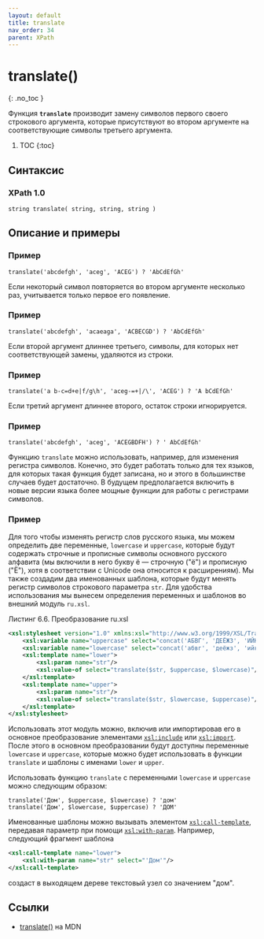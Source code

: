 ```yaml
---
layout: default
title: translate
nav_order: 34
parent: XPath
---
```


<!-- prettier-ignore-start -->
# translate()
{: .no_toc }
<!-- prettier-ignore-end -->

Функция **`translate`** производит замену символов первого своего строкового аргумента, которые присутствуют во втором аргументе на соответствующие символы третьего аргумента.

<!-- prettier-ignore -->
1. TOC
{:toc}

## Синтаксис

### XPath 1.0

```
string translate( string, string, string )
```

## Описание и примеры

### Пример

```
translate('abcdefgh', 'aceg', 'ACEG') ? 'AbCdEfGh'
```

Если некоторый символ повторяется во втором аргументе несколько раз, учитывается только первое его появление.

### Пример

```
translate('abcdefgh', 'acaeaga', 'ACBECGD') ? 'AbCdEfGh'
```

Если второй аргумент длиннее третьего, символы, для которых нет соответствующей замены, удаляются из строки.

### Пример

```
translate('a b-c=d+e|f/g\h', 'aceg-=+|/\', 'ACEG') ? 'A bCdEfGh'
```

Если третий аргумент длиннее второго, остаток строки игнорируется.

### Пример

```
translate('abcdefgh', 'aceg', 'ACEGBDFH') ? ' AbCdEfGh'
```

Функцию `translate` можно использовать, например, для изменения регистра символов. Конечно, это будет работать только для тех языков, для которых такая функция будет записана, но и этого в большинстве случаев будет достаточно. В будущем предполагается включить в новые версии языка более мощные функции для работы с регистрами символов.

### Пример

Для того чтобы изменять регистр слов русского языка, мы можем определить две переменные, `lowercase` и `uppercase`, которые будут содержать строчные и прописные символы основного русского алфавита (мы включили в него букву ё — строчную ("ё") и прописную ("Ё"), хотя в соответствии с Unicode она относится к расширениям). Мы также создадим два именованных шаблона, которые будут менять регистр символов строкового параметра `str`. Для удобства использования мы вынесем определения переменных и шаблонов во внешний модуль `ru.xsl`.

Листинг 6.6. Преобразование ru.xsl

```xml
<xsl:stylesheet version="1.0" xmlns:xsl="http://www.w3.org/1999/XSL/Transform">
    <xsl:variable name="uppercase" select="concat('АБВГ', 'ДЕЁЖЗ', 'ИЙКЛ', 'МНОП', 'РСТУ', 'ФХЦЧ', 'ШЩЪЫ', 'ЬЭЮЯ')"/>
    <xsl:variable name="lowercase" select="concat('абвг', 'деёжз', 'ийкл', 'мноп', 'рсту', 'фхцч', 'шщъы', 'ьэюя')"/>
    <xsl:template name="lower">
        <xsl:param name="str"/>
        <xsl:value-of select="translate($str, $uppercase, $lowercase)"/>
    </xsl:template>
    <xsl:template name="upper">
        <xsl:param name="str"/>
        <xsl:value-of select="translate($str, $lowercase, $uppercase)"/>
    </xsl:template>
</xsl:stylesheet>
```

Использовать этот модуль можно, включив или импортировав его в основное преобразование элементами [`xsl:include`](/xslt/xsl-include/) или [`xsl:import`](/xslt/xsl-import/). После этого в основном преобразовании будут доступны переменные `lowercase` и `uppercase`, которые можно будет использовать в функции `translate` и шаблоны с именами `lower` и `upper`.

Использовать функцию `translate` с переменными `lowercase` и `uppercase` можно следующим образом:

```
translate('Дом', $uppercase, $lowercase) ? 'дом'
translate('Дом', $lowercase, $uppercase) ? 'ДОМ'
```

Именованные шаблоны можно вызывать элементом [`xsl:call-template`](/xslt/xsl-call-template/), передавая параметр при помощи [`xsl:with-param`](/xslt/xsl-with-param/). Например, следующий фрагмент шаблона

```xml
<xsl:call-template name="lower">
    <xsl:with-param name="str" select="'Дом'"/>
</xsl:call-template>
```

создаст в выходящем дереве текстовый узел со значением "дом".

## Ссылки

- [translate()](https://developer.mozilla.org/en-US/docs/Web/XPath/Functions/translate) на MDN
